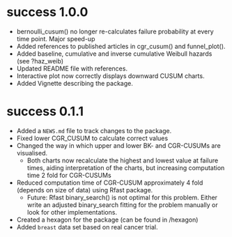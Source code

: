 # success 1.0.0

* bernoulli_cusum() no longer re-calculates failure probability at every time point. Major speed-up
* Added references to published articles in cgr_cusum() and funnel_plot().
* Added baseline, cumulative and inverse cumulative Weibull hazards (see ?haz_weib)
* Updated README file with references.
* Interactive plot now correctly displays downward CUSUM charts.
* Added Vignette describing the package.



# success 0.1.1

* Added a `NEWS.md` file to track changes to the package.
* Fixed lower CGR_CUSUM to calculate correct values
* Changed the way in which upper and lower BK- and CGR-CUSUMs are visualised.
  * Both charts now recalculate the highest and lowest value at failure times, aiding interpretation of the charts, but increasing computation time 2 fold for CGR-CUSUMs
* Reduced computation time of CGR-CUSUM approximately 4 fold (depends on size of data) using Rfast package. 
  * Future: Rfast binary_search() is not optimal for this problem. Either write an adjusted binary_search fitting for the problem manually or look for other implementations.
* Created a hexagon for the package (can be found in /hexagon)
* Added `breast` data set based on real cancer trial.
